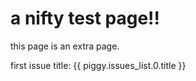# a nifty test page!!

this page is an extra page.


first issue title: {{ piggy.issues_list.0.title }}


